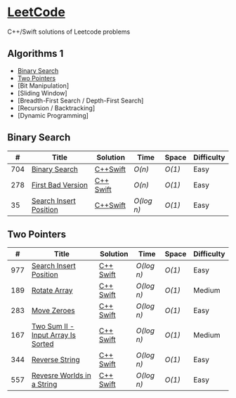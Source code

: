 # [LeetCode](https://leetcode.com/problemset/all/)
C++/Swift solutions of Leetcode problems

## Algorithms 1

* [Binary Search](https://github.com/MustafaNatur/LeetCode-Solutions#binary-search)
* [Two Pointers](https://github.com/MustafaNatur/LeetCode-Solutions#two-pointers)
* [Bit Manipulation]
* [Sliding Window]
* [Breadth-First Search / Depth-First Search]
* [Recursion / Backtracking]
* [Dynamic Programming]


## Binary Search
|  #  | Title           |  Solution       |  Time           | Space           | Difficulty    |
|-----|---------------- | --------------- | --------------- | --------------- | ------------- |
704 | [Binary Search](https://leetcode.com/problems/binary-search/?envType=study-plan&id=algorithm-i) | [C++](./C++/Binary_Search.cpp)[Swift](./Swift/Binary_Search.swift)| _O(n)_ | _O(1)_ | Easy ||
278 | [First Bad Version](https://leetcode.com/problems/first-bad-version/?envType=study-plan&id=algorithm-i) | [C++](./C++/Binary_Search.cpp) [Swift](./Swift/First_Bad_Version.swift)| _O(n)_ | _O(1)_ | Easy ||
35 | [Search Insert Position](https://leetcode.com/problems/search-insert-position/) | [C++](./C++/Search_Insert_Position.cpp)[Swift](./Swift/Search_Insert_Position.swift)| _O(log n)_ | _O(1)_ | Easy ||



## Two Pointers
|  #  | Title           |  Solution       |  Time           | Space           | Difficulty    |
|-----|---------------- | --------------- | --------------- | --------------- | ------------- |
977 | [Search Insert Position](https://leetcode.com/problems/squares-of-a-sorted-array/?envType=study-plan&id=algorithm-i) | [C++](./C++/Squares_of_a_Sorted_Array.cpp) [Swift](./Swift/Squares_of_a_Sorted_Array.swift)| _O(log n)_ | _O(1)_ | Easy ||
189 | [Rotate Array](https://leetcode.com/problems/rotate-array/?envType=study-plan&id=algorithm-i) | [C++](./C++/Rotate_Array.cpp) [Swift](./Swift/Rotate_Array.swift)| _O(log n)_ | _O(1)_ | Medium ||
283 | [Move Zeroes](https://leetcode.com/problems/move-zeroes/?envType=study-plan&id=algorithm-i) | [C++](./C++/Move_Zeroes.cpp) [Swift](./Swift/Move_Zeroes.swift)| _O(log n)_ | _O(1)_ | Easy ||
167 | [Two Sum II - Input Array Is Sorted](https://leetcode.com/problems/move-zeroes/?envType=study-plan&id=algorithm-i) | [C++](./C++/Two_Sum_II_-_Input_Array_Is_Sorted.cpp) [Swift](./Swift/Two_Sum_II_-_Input_Array_Is_Sorted.swift)| _O(log n)_ | _O(1)_ | Medium ||
344 | [Reverse String](https://leetcode.com/problems/reverse-string/) | [C++](./C++/Reverse_String.cpp) [Swift](./Swift/Reverse_String.swift)| _O(log n)_ | _O(1)_ | Easy ||
557 | [Revesre Worlds in a String](https://leetcode.com/problems/reverse-words-in-a-string-iii/) | [C++](./C++/Reverse_Words_in_a_String.cpp) [Swift](./Swift/Reverse_Words_in_a_String.swift)| _O(log n)_ | _O(1)_ | Easy ||
